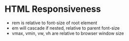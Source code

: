 # HTML Responsiveness

- rem is relative to font-size of root element
- em will cascade if nested, relative to parent font-size
- vmax, vmin, vw, vh are relative to browser window size